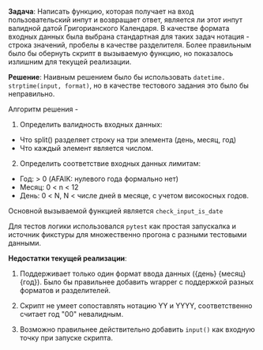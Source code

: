**Задача**: 
Написать функцию, которая получает на вход пользовательский инпут и возвращает ответ, является ли этот инпут валидной датой Григорианского Календаря. 
В качестве формата входных данных была выбрана стандартная для таких задач нотация - строка значений, пробелы в качестве разделителя. 
Более правильным было бы обернуть скрипт в вызываемую функцию, но показалось излишним для текущей реализации. 

**Решение**:
Наивным решением было бы использовать ```datetime. strptime(input, format)```, но в качестве тестового задания это было бы неправильно. 

Алгоритм решения -
1) Определить валидность входных данных: 
- Что split() разделяет строку на три элемента (день, месяц, год)
- Что каждый элемент является числом.  
2) Определить соответствие входных данных лимитам: 
- Год: > 0 (AFAIK: нулевого года формально нет)
- Месяц: 0 < n < 12
- День: 0 < N, N < числе дней в месяце, с учетом високосных годов. 

Основной вызываемой функцией является ```check_input_is_date```

Для тестов логики использовался ```pytest``` как простая запускалка и источник фикстуры для множественно прогона с разными тестовыми данными. 


**Недостатки текущей реализации**: 
1. Поддерживает только один формат ввода данных ({день} {месяц} {год}). 
Было бы правильнее добавить wrapper с поддержкой разных форматов и разделителей. 

2. Скрипт не умеет сопоставлять нотацию YY и YYYY, соответственно считает год "00" невалидным. 

3. Возможно правильнее действительно добавить ```input()``` как входную точку при запуске скрипта.

